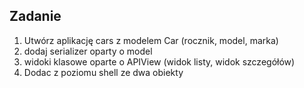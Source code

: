 

## Zadanie

1. Utwórz aplikację cars z modelem Car (rocznik, model, marka)
2. dodaj serializer oparty o model
3. widoki klasowe oparte o APIView (widok listy, widok szczegółów)
4. Dodac z poziomu shell ze dwa obiekty